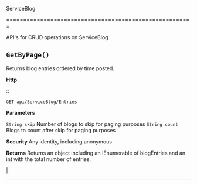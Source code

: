 ServiceBlog

=======================================================

API's for CRUD operations on ServiceBlog

``GetByPage()``
--------------------------------------------------------------------

Returns blog entries ordered by time posted.

**Http**

::

	GET api/ServiceBlog/Entries

**Parameters**

``String skip``
	Number of blogs to skip for paging purposes
``String count``
	Blogs to count after skip for paging purposes

**Security**
	Any identity, including anonymous

**Returns**
	Returns an object including an IEnumerable of blogEntries and an int with the total number of entries.



|

**********************


